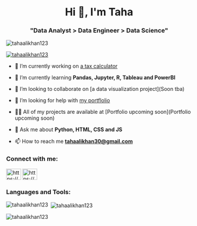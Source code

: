 <h1 align="center">Hi 👋, I'm Taha </h1>
<h3 align="center">"Data Analyst > Data Engineer > Data Science"</h3>

<p align="left"> <img src="https://komarev.com/ghpvc/?username=tahaalikhan123&label=Profile%20views&color=0e75b6&style=flat" alt="tahaalikhan123" /> </p>

<p align="left"> <a href="https://github.com/ryo-ma/github-profile-trophy"><img src="https://github-profile-trophy.vercel.app/?username=tahaalikhan123" alt="tahaalikhan123" /></a> </p>

- 🔭 I’m currently working on [a tax calculator](https://github.com/tahaalikhan123/Taxcalcpy)

- 🌱 I’m currently learning **Pandas, Jupyter, R, Tableau and PowerBI**

- 👯 I’m looking to collaborate on [a data visualization project](Soon tba)

- 🤝 I’m looking for help with [my portflolio](https://github.com/tahaalikhan123/Portfolio)

- 👨‍💻 All of my projects are available at [Portfolio upcoming soon](Portfolio upcoming soon)

- 💬 Ask me about **Python, HTML, CSS and JS**

- 📫 How to reach me **tahaalikhan30@gmail.com**

<h3 align="left">Connect with me:</h3>
<p align="left">
<a href="https://linkedin.com/in/https://www.linkedin.com/in/taha-ali-khan-5107691b4/" target="blank"><img align="center" src="https://raw.githubusercontent.com/rahuldkjain/github-profile-readme-generator/master/src/images/icons/Social/linked-in-alt.svg" alt="https://www.linkedin.com/in/taha-ali-khan-5107691b4/" height="30" width="40" /></a>
<a href="https://kaggle.com/https://www.kaggle.com/tahaalikhan" target="blank"><img align="center" src="https://raw.githubusercontent.com/rahuldkjain/github-profile-readme-generator/master/src/images/icons/Social/kaggle.svg" alt="https://www.kaggle.com/tahaalikhan" height="30" width="40" /></a>
</p>

<h3 align="left">Languages and Tools:</h3>

<p><img align="left" src="https://github-readme-stats.vercel.app/api/top-langs?username=tahaalikhan123&show_icons=true&locale=en&layout=compact" alt="tahaalikhan123" /></p>

<p>&nbsp;<img align="center" src="https://github-readme-stats.vercel.app/api?username=tahaalikhan123&show_icons=true&locale=en" alt="tahaalikhan123" /></p>

<p><img align="center" src="https://github-readme-streak-stats.herokuapp.com/?user=tahaalikhan123&" alt="tahaalikhan123" /></p>
